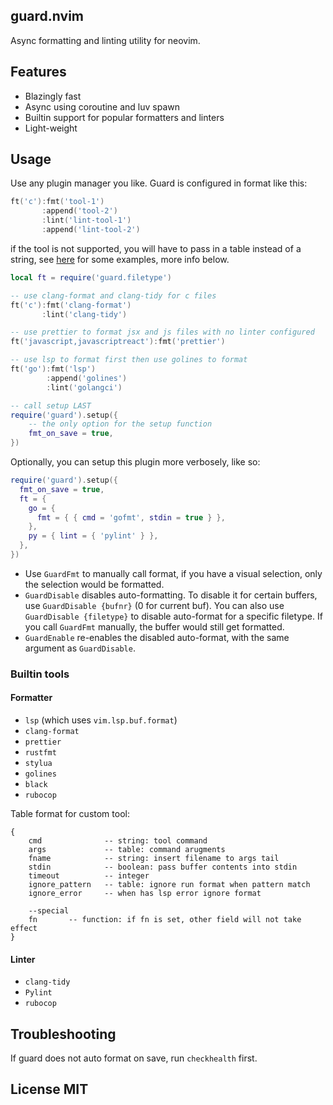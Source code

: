 ## guard.nvim

Async formatting and linting utility for neovim. 

## Features

- Blazingly fast
- Async using coroutine and luv spawn
- Builtin support for popular formatters and linters
- Light-weight

## Usage

Use any plugin manager you like. Guard is configured in format like this:

```lua
ft('c'):fmt('tool-1')
       :append('tool-2')
       :lint('lint-tool-1')
       :append('lint-tool-2')
```

if the tool is not supported, you will have to pass in a table instead of a string, see [here](https://github.com/nvimdev/guard.nvim/tree/main/lua%2Fguard%2Ftools) for some examples, more info below.

```lua
local ft = require('guard.filetype')

-- use clang-format and clang-tidy for c files
ft('c'):fmt('clang-format')
       :lint('clang-tidy')

-- use prettier to format jsx and js files with no linter configured
ft('javascript,javascriptreact'):fmt('prettier')

-- use lsp to format first then use golines to format
ft('go'):fmt('lsp')
        :append('golines')
        :lint('golangci')

-- call setup LAST
require('guard').setup({
    -- the only option for the setup function
    fmt_on_save = true,
})
```

Optionally, you can setup this plugin more verbosely, like so:

```lua
require('guard').setup({
  fmt_on_save = true,
  ft = {
    go = {
      fmt = { { cmd = 'gofmt', stdin = true } },
    },
    py = { lint = { 'pylint' } },
  },
})
```

- Use `GuardFmt` to manually call format, if you have a visual selection, only the selection would be formatted.
- `GuardDisable` disables auto-formatting. To disable it for certain buffers, use `GuardDisable {bufnr}` (0 for current buf). You can also use `GuardDisable {filetype}` to disable auto-format for a specific filetype. If you call `GuardFmt` manually, the buffer would still get formatted.
- `GuardEnable` re-enables the disabled auto-format, with the same argument as `GuardDisable`.

### Builtin tools

#### Formatter

- `lsp` (which uses `vim.lsp.buf.format`)
- `clang-format`
- `prettier`
- `rustfmt`
- `stylua`
- `golines`
- `black`
- `rubocop`

Table format for custom tool:

```
{
    cmd              -- string: tool command
    args             -- table: command arugments
    fname            -- string: insert filename to args tail
    stdin            -- boolean: pass buffer contents into stdin
    timeout          -- integer
    ignore_pattern   -- table: ignore run format when pattern match
    ignore_error     -- when has lsp error ignore format

    --special
    fn       -- function: if fn is set, other field will not take effect
}
```

#### Linter

- `clang-tidy`
- `Pylint`
- `rubocop`

## Troubleshooting

If guard does not auto format on save, run `checkhealth` first.

## License MIT
